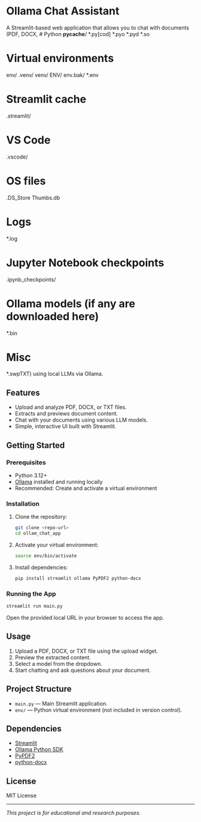# Ollama Chat Assistant

A Streamlit-based web application that allows you to chat with documents (PDF, DOCX, # Python
__pycache__/
*.py[cod]
*.pyo
*.pyd
*.so

# Virtual environments
env/
.venv/
venv/
ENV/
env.bak/
*.env

# Streamlit cache
.streamlit/

# VS Code
.vscode/

# OS files
.DS_Store
Thumbs.db

# Logs
*.log

# Jupyter Notebook checkpoints
.ipynb_checkpoints/

# Ollama models (if any are downloaded here)
*.bin

# Misc
*.swpTXT) using local LLMs via Ollama.

## Features

- Upload and analyze PDF, DOCX, or TXT files.
- Extracts and previews document content.
- Chat with your documents using various LLM models.
- Simple, interactive UI built with Streamlit.

## Getting Started

### Prerequisites

- Python 3.12+
- [Ollama](https://ollama.com/) installed and running locally
- Recommended: Create and activate a virtual environment

### Installation

1. Clone the repository:
    ```sh
    git clone <repo-url>
    cd ollam_chat_app
    ```

2. Activate your virtual environment:
    ```sh
    source env/bin/activate
    ```

3. Install dependencies:
    ```sh
    pip install streamlit ollama PyPDF2 python-docx
    ```

### Running the App

```sh
streamlit run main.py
```

Open the provided local URL in your browser to access the app.

## Usage

1. Upload a PDF, DOCX, or TXT file using the upload widget.
2. Preview the extracted content.
3. Select a model from the dropdown.
4. Start chatting and ask questions about your document.

## Project Structure

- `main.py` — Main Streamlit application.
- `env/` — Python virtual environment (not included in version control).

## Dependencies

- [Streamlit](https://streamlit.io/)
- [Ollama Python SDK](https://github.com/jmorganca/ollama)
- [PyPDF2](https://pypi.org/project/PyPDF2/)
- [python-docx](https://python-docx.readthedocs.io/)

## License

MIT License

---

*This project is for educational and research purposes.*